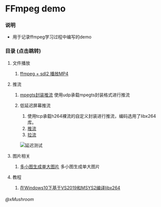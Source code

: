 # FFmpeg demo

### 说明
+   用于记录ffmpeg学习过程中编写的demo

### 目录 (点击跳转)
1.  文件播放
    1.  [ffmpeg + sdl2 播放MP4](https://github.com/Mushroom0709/ffmpeg_demo/tree/master/video_player)

2.  推流
    1.  [mpegts封装推流](https://github.com/Mushroom0709/ffmpeg_demo/tree/master/ffmpeg_mpegts_pusher)
        使用udp承载mpegts封装格式进行推流

    2.  低延迟屏幕推流
        1.  使用tcp承载h264裸流的自定义封装进行推流，编码选用了libx264库。
        2.  [推流](https://github.com/Mushroom0709/ffmpeg_demo/tree/master/desktop_push)
        3.  [拉流](https://github.com/Mushroom0709/ffmpeg_demo/tree/master/desktop_pull)

        ![延迟测试](http://huahua.qn.xlvfan.com/ffmpeg_demo_desktop_stream.png)

3.  图片相关
    1.  [多小图生成单大图片](https://github.com/Mushroom0709/ffmpeg_demo/tree/master/matrix_images_tool)
        多小图生成单大图片

3.  教程
    1.  [在Windows10下基于VS2019和MSYS2编译libx264](https://github.com/Mushroom0709/ffmpeg_demo/blob/master/third_party_library/WIN%E7%BC%96%E8%AF%91libx264.md)
###### @xMushroom